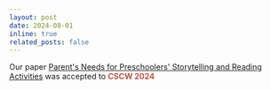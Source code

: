```yaml
---
layout: post
date: 2024-08-01 
inline: true
related_posts: false
---
```


Our paper [Parent's Needs for Preschoolers' Storytelling and Reading Activities](https://arxiv.org/abs/2401.13804) was accepted to **<span style="color:#b45747">CSCW 2024</span>**


